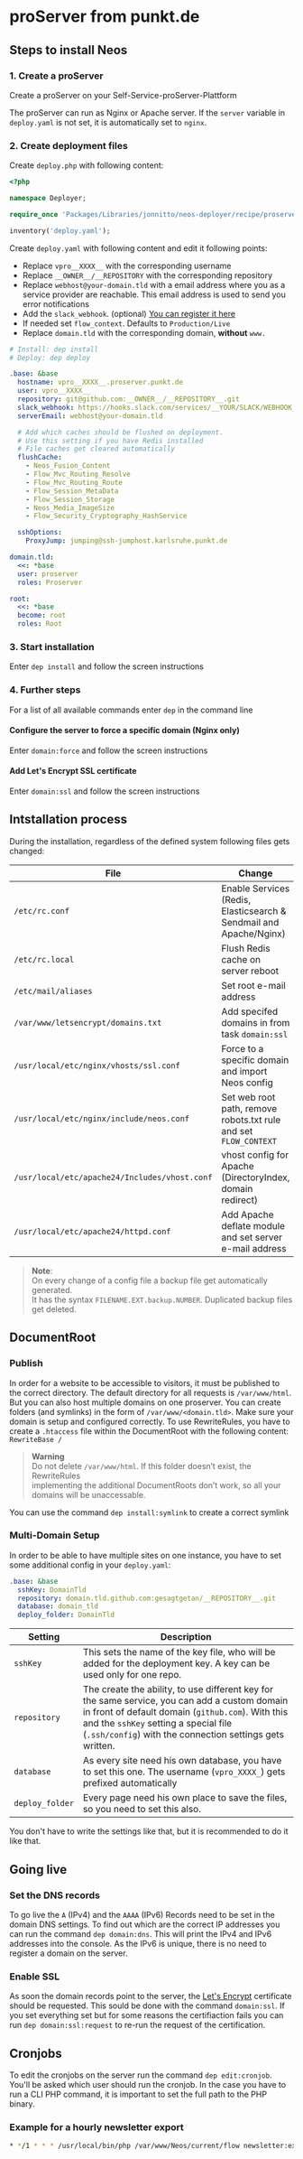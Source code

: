 # proServer from punkt.de

## Steps to install Neos

### 1. Create a proServer

Create a proServer on your Self-Service-proServer-Plattform

The proServer can run as Nginx or Apache server. If the `server` variable in `deploy.yaml` is not set, it is automatically set to `nginx`.

### 2. Create deployment files

Create `deploy.php` with following content:

```php
<?php

namespace Deployer;

require_once 'Packages/Libraries/jonnitto/neos-deployer/recipe/proserver.php';

inventory('deploy.yaml');
```

Create `deploy.yaml` with following content and edit it following points:

- Replace `vpro__XXXX__` with the corresponding username
- Replace `__OWNER__/__REPOSITORY` with the corresponding repository
- Replace `webhost@your-domain.tld` with a email address where you as a service provider are reachable. This email address is used to send you error notifications
- Add the `slack_webhook`. (optional) [You can register it here][slack webhook]
- If needed set `flow_context`. Defaults to `Production/Live`
- Replace `domain.tld` with the corresponding domain, **without** `www.`

```yaml
# Install: dep install
# Deploy: dep deploy

.base: &base
  hostname: vpro__XXXX__.proserver.punkt.de
  user: vpro__XXXX__
  repository: git@github.com:__OWNER__/__REPOSITORY__.git
  slack_webhook: https://hooks.slack.com/services/__YOUR/SLACK/WEBHOOK__
  serverEmail: webhost@your-domain.tld

  # Add which caches should be flushed on deployment.
  # Use this setting if you have Redis installed
  # File caches get cleared automatically
  flushCache:
    - Neos_Fusion_Content
    - Flow_Mvc_Routing_Resolve
    - Flow_Mvc_Routing_Route
    - Flow_Session_MetaData
    - Flow_Session_Storage
    - Neos_Media_ImageSize
    - Flow_Security_Cryptography_HashService

  sshOptions:
    ProxyJump: jumping@ssh-jumphost.karlsruhe.punkt.de

domain.tld:
  <<: *base
  user: proserver
  roles: Proserver

root:
  <<: *base
  become: root
  roles: Root
```

### 3. Start installation

Enter `dep install` and follow the screen instructions

### 4. Further steps

For a list of all available commands enter `dep` in the command line

#### Configure the server to force a specific domain (Nginx only)

Enter `domain:force` and follow the screen instructions

#### Add Let's Encrypt SSL certificate

Enter `domain:ssl` and follow the screen instructions

## Intstallation process

During the installation, regardless of the defined system following files gets changed:

| File                                          | Change                                                             | Nginx | Apache |
| --------------------------------------------- | ------------------------------------------------------------------ | :---: | :----: |
| `/etc/rc.conf`                                | Enable Services (Redis, Elasticsearch & Sendmail and Apache/Nginx) |   ✓   |   ✓    |
| `/etc/rc.local`                               | Flush Redis cache on server reboot                                 |   ✓   |   ✓    |
| `/etc/mail/aliases`                           | Set root e-mail address                                            |   ✓   |   ✓    |
| `/var/www/letsencrypt/domains.txt`            | Add specifed domains in from task `domain:ssl`                     |   ✓   |   ✓    |
| `/usr/local/etc/nginx/vhosts/ssl.conf`        | Force to a specific domain and import Neos config                  |   ✓   |        |
| `/usr/local/etc/nginx/include/neos.conf`      | Set web root path, remove robots.txt rule and set `FLOW_CONTEXT`   |   ✓   |        |
| `/usr/local/etc/apache24/Includes/vhost.conf` | vhost config for Apache (DirectoryIndex, domain redirect)          |       |   ✓    |
| `/usr/local/etc/apache24/httpd.conf`          | Add Apache deflate module and set server e-mail address            |       |   ✓    |

> **Note**:  
> On every change of a config file a backup file get automatically generated.  
> It has the syntax `FILENAME.EXT.backup.NUMBER`. Duplicated backup files get deleted.

## DocumentRoot

### Publish

In order for a website to be accessible to visitors, it must be published to the correct directory. The default directory for all requests is `/var/www/html`. But you can also host multiple domains on one proserver. You can create folders (and symlinks) in the form of `/var/www/<domain.tld>`. Make sure your domain is setup and configured correctly. To use RewriteRules, you have to create a `.htaccess` file within the DocumentRoot with the following content: `RewriteBase /`

> **Warning**  
> Do not delete `/var/www/html`. If this folder doesn’t exist, the RewriteRules  
> implementing the additional DocumentRoots don’t work, so all your domains will be unaccessable.

You can use the command `dep install:symlink` to create a correct symlink

### Multi-Domain Setup

In order to be able to have multiple sites on one instance, you have to set some additional config in your `deploy.yaml`:

```yaml
.base: &base
  sshKey: DomainTld
  repository: domain.tld.github.com:gesagtgetan/__REPOSITORY__.git
  database: domain_tld
  deploy_folder: DomainTld
```

| Setting         | Description                                                                                                                                                                                                                                            |
| --------------- | ------------------------------------------------------------------------------------------------------------------------------------------------------------------------------------------------------------------------------------------------------ |
| `sshKey`        | This sets the name of the key file, who will be added for the deployment key. A key can be used only for one repo.                                                                                                                                     |
| `repository`    | The create the ability, to use different key for the same service, you can add a custom domain in front of default domain (`github.com`). With this and the `sshKey` setting a special file (`.ssh/config`) with the connection settings gets written. |
| `database`      | As every site need his own database, you have to set this one. The username (`vpro_XXXX_`) gets prefixed automatically                                                                                                                                 |
| `deploy_folder` | Every page need his own place to save the files, so you need to set this also.                                                                                                                                                                         |

You don't have to write the settings like that, but it is recommended to do it like that.

## Going live

### Set the DNS records

To go live the `A` (IPv4) and the `AAAA` (IPv6) Records need to be set in the domain DNS settings. To find out which are the correct IP addresses you can run the command `dep domain:dns`. This will print the IPv4 and IPv6 addresses into the console. As the IPv6 is unique, there is no need to register a domain on the server.

### Enable SSL

As soon the domain records point to the server, the [Let's Encrypt] certificate should be requested. This sould be done with the command `domain:ssl`. If you set everything set but for some reasons the certifiaction fails you can run `dep domain:ssl:request` to re-run the request of the certification.

## Cronjobs

To edit the cronjobs on the server run the command `dep edit:cronjob`. You'll be asked which user should run the cronjob. In the case you have to run a CLI PHP command, it is important to set the full path to the PHP binary.

### Example for a hourly newsletter export

```bash
* */1 * * * /usr/local/bin/php /var/www/Neos/current/flow newsletter:export >> /var/www/newsletter_exports.log
```

[slack webhook]: https://slack.com/oauth/authorize?&client_id=113734341365.225973502034&scope=incoming-webhook
[let's encrypt]: https://letsencrypt.org
